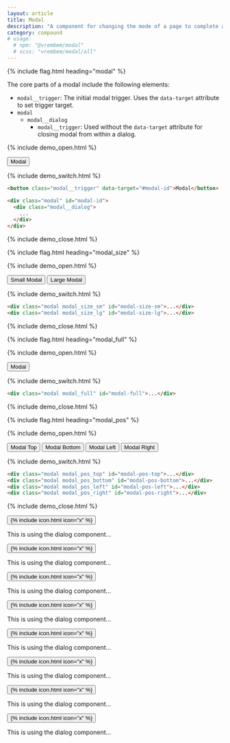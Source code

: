 ```yaml
---
layout: article
title: Modal
description: "A component for changing the mode of a page to complete a critical task. This is usually used in conjunction with the Dialog component to make modal dialogs."
category: compound
# usage:
  # npm: "@vrembem/modal"
  # scss: "vrembem/modal/all"
---
```


{% include flag.html heading="modal" %}

<div class="type" markdown="1">

The core parts of a modal include the following elements:

* `modal__trigger`: The initial modal trigger. Uses the `data-target` attribute to set trigger target.
* `modal`
  * `modal__dialog`
    * `modal__trigger`: Used without the `data-target` attribute for closing modal from within a dialog.

</div>

{% include demo_open.html %}

<button class="modal__trigger button button_color_primary" data-target="#modal-default">Modal</button>

{% include demo_switch.html %}

```html
<button class="modal__trigger" data-target="#modal-id">Modal</button>

<div class="modal" id="modal-id">
  <div class="modal__dialog">
    ...
  </div>
</div>
```

{% include demo_close.html %}

{% include flag.html heading="modal_size" %}

{% include demo_open.html %}

<div class="level">
  <button class="modal__trigger button button_color_primary" data-target="#modal-size-sm">Small Modal</button>
  <button class="modal__trigger button button_color_primary" data-target="#modal-size-lg">Large Modal</button>
</div>

{% include demo_switch.html %}

```html
<div class="modal modal_size_sm" id="modal-size-sm">...</div>
<div class="modal modal_size_lg" id="modal-size-lg">...</div>
```

{% include demo_close.html %}

{% include flag.html heading="modal_full" %}

{% include demo_open.html %}

<button class="modal__trigger button button_color_primary" data-target="#modal-full">Modal</button>

{% include demo_switch.html %}

```html
<div class="modal modal_full" id="modal-full">...</div>
```

{% include demo_close.html %}

{% include flag.html heading="modal_pos" %}

{% include demo_open.html %}

<div class="level">
  <button class="modal__trigger button button_color_primary" data-target="#modal-pos-top">Modal Top</button>
  <button class="modal__trigger button button_color_primary" data-target="#modal-pos-bottom">Modal Bottom</button>
  <button class="modal__trigger button button_color_primary" data-target="#modal-pos-left">Modal Left</button>
  <button class="modal__trigger button button_color_primary" data-target="#modal-pos-right">Modal Right</button>
</div>

{% include demo_switch.html %}

```html
<div class="modal modal_pos_top" id="modal-pos-top">...</div>
<div class="modal modal_pos_bottom" id="modal-pos-bottom">...</div>
<div class="modal modal_pos_left" id="modal-pos-left">...</div>
<div class="modal modal_pos_right" id="modal-pos-right">...</div>
```

{% include demo_close.html %}

<!-- modal -->
<div>

  <div class="modal" id="modal-default" tabindex="-1">
    <div class="modal__dialog dialog">
      <button class="modal__trigger dialog__close icon-action icon-action_color_fade">
        {% include icon.html icon="x" %}
      </button>
      <div class="dialog__body">
        <p>This is using the dialog component...</p>
      </div>
    </div>
  </div>

  <div class="modal modal_size_sm" id="modal-size-sm" tabindex="-1">
    <div class="modal__dialog dialog">
      <button class="modal__trigger dialog__close icon-action icon-action_color_fade">
        {% include icon.html icon="x" %}
      </button>
      <div class="dialog__body">
        <p>This is using the dialog component...</p>
      </div>
    </div>
  </div>

  <div class="modal modal_size_lg" id="modal-size-lg" tabindex="-1">
    <div class="modal__dialog dialog">
      <button class="modal__trigger dialog__close icon-action icon-action_color_fade">
        {% include icon.html icon="x" %}
      </button>
      <div class="dialog__body">
        <p>This is using the dialog component...</p>
      </div>
    </div>
  </div>

  <div class="modal modal_full" id="modal-full" tabindex="-1">
    <div class="modal__dialog dialog">
      <button class="modal__trigger dialog__close icon-action icon-action_color_fade">
        {% include icon.html icon="x" %}
      </button>
      <div class="dialog__body">
        <p>This is using the dialog component...</p>
      </div>
    </div>
  </div>

  <!-- modal_pos_[key] -->

  <div class="modal modal_pos_top" id="modal-pos-top" tabindex="-1">
    <div class="modal__dialog dialog">
      <button class="modal__trigger dialog__close icon-action icon-action_color_fade">
        {% include icon.html icon="x" %}
      </button>
      <div class="dialog__body">
        <p>This is using the dialog component...</p>
      </div>
    </div>
  </div>

  <div class="modal modal_pos_bottom" id="modal-pos-bottom" tabindex="-1">
    <div class="modal__dialog dialog">
      <button class="modal__trigger dialog__close icon-action icon-action_color_fade">
        {% include icon.html icon="x" %}
      </button>
      <div class="dialog__body">
        <p>This is using the dialog component...</p>
      </div>
    </div>
  </div>

  <div class="modal modal_pos_left" id="modal-pos-left" tabindex="-1">
    <div class="modal__dialog dialog">
      <button class="modal__trigger dialog__close icon-action icon-action_color_fade">
        {% include icon.html icon="x" %}
      </button>
      <div class="dialog__body">
        <p>This is using the dialog component...</p>
      </div>
    </div>
  </div>

  <div class="modal modal_pos_right" id="modal-pos-right" tabindex="-1">
    <div class="modal__dialog dialog">
      <button class="modal__trigger dialog__close icon-action icon-action_color_fade">
        {% include icon.html icon="x" %}
      </button>
      <div class="dialog__body">
        <p>This is using the dialog component...</p>
      </div>
    </div>
  </div>

</div>
